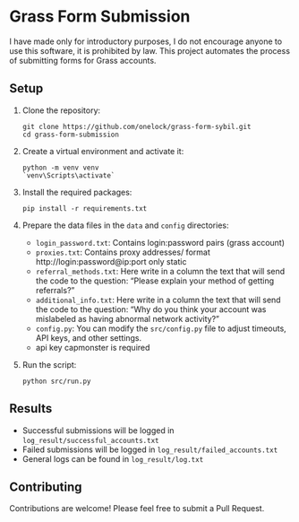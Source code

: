 # Grass Form Submission

I have made only for introductory purposes, I do not encourage anyone to use this software, it is prohibited by law.
This project automates the process of submitting forms for Grass accounts.



## Setup

1. Clone the repository:
   ```
   git clone https://github.com/onelock/grass-form-sybil.git
   cd grass-form-submission
   ```

2. Create a virtual environment and activate it:
   ```
   python -m venv venv
   `venv\Scripts\activate`
   ```

3. Install the required packages:
   ```
   pip install -r requirements.txt
   ```

4. Prepare the data files in the `data` and `config` directories:
   - `login_password.txt`: Contains login:password pairs (grass account)
   - `proxies.txt`: Contains proxy addresses/ format http://login:password@ip:port only static
   - `referral_methods.txt`: Here write in a column the text that will send the code to the question: “Please explain your method of getting referrals?”
   - `additional_info.txt`: Here write in a column the text that will send the code to the question: “Why do you think your account was mislabeled as having abnormal network activity?”
   - `config.py`: You can modify the `src/config.py` file to adjust timeouts, API keys, and other settings.
   - api key capmonster is required

5. Run the script:
   ```
   python src/run.py
   ```

## Results

- Successful submissions will be logged in `log_result/successful_accounts.txt`
- Failed submissions will be logged in `log_result/failed_accounts.txt`
- General logs can be found in `log_result/log.txt`

## Contributing

Contributions are welcome! Please feel free to submit a Pull Request.
